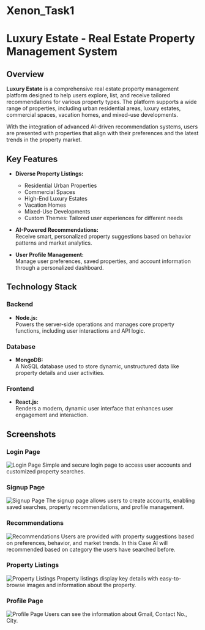 # Xenon_Task1

# Luxury Estate - Real Estate Property Management System

## Overview
**Luxury Estate** is a comprehensive real estate property management platform designed to help users explore, list, and receive tailored recommendations for various property types. The platform supports a wide range of properties, including urban residential areas, luxury estates, commercial spaces, vacation homes, and mixed-use developments.

With the integration of advanced AI-driven recommendation systems, users are presented with properties that align with their preferences and the latest trends in the property market.

## Key Features

- **Diverse Property Listings:**  
  - Residential Urban Properties  
  - Commercial Spaces  
  - High-End Luxury Estates  
  - Vacation Homes  
  - Mixed-Use Developments
  - Custom Themes: Tailored user experiences for different needs

- **AI-Powered Recommendations:**  
  Receive smart, personalized property suggestions based on behavior patterns and market analytics.

- **User Profile Management:**  
  Manage user preferences, saved properties, and account information through a personalized dashboard.

## Technology Stack

### Backend
- **Node.js:**  
  Powers the server-side operations and manages core property functions, including user interactions and API logic.

### Database
- **MongoDB:**  
  A NoSQL database used to store dynamic, unstructured data like property details and user activities.

### Frontend
- **React.js:**  
  Renders a modern, dynamic user interface that enhances user engagement and interaction.

## Screenshots

### Login Page
![Login Page](https://drive.google.com/file/d/1jcbf4JJA7y-DAbTAHaTrqXuM5jJdrHtJ/view?usp=sharing)
Simple and secure login page to access user accounts and customized property searches.

### Signup Page
![Signup Page](https://drive.google.com/file/d/19mzcqL1-5lHDt6l2INTWR5XsUUMNXtrY/view?usp=sharing)
The signup page allows users to create accounts, enabling saved searches, property recommendations, and profile management.

### Recommendations
![Recommendations](https://drive.google.com/file/d/1e9TijW9m8_oH7niC4sUXU0R_5e2h0K-e/view?usp=sharing)
Users are provided with property suggestions based on preferences, behavior, and market trends. In this Case AI will recommended based on category the users have searched before.

### Property Listings
![Property Listings](https://drive.google.com/file/d/1Fk79ilTREHZKoD3lCluOvHhqjr6ewwej/view?usp=sharing)
Property listings display key details with easy-to-browse images and information about the property.

### Profile Page
![Profile Page](https://drive.google.com/file/d/1i-Nqwb0k58oPDGzHC_o0F-mK83G5U4Vw/view?usp=sharing)
Users can see the information about Gmail, Contact No., City.

